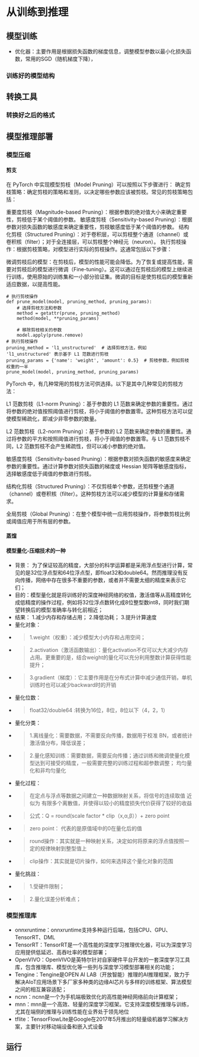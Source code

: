 # 从训练到推理

## 模型训练
- 优化器：主要作用是根据损失函数的梯度信息，调整模型参数以最小化损失函数，常用的SGD（随机梯度下降），

### 训练好的模型结构

## 转换工具

### 转换好之后的格式


## 模型推理部署

### 模型压缩

#### 剪支
在 PyTorch 中实现模型剪枝（Model Pruning）可以按照以下步骤进行：
确定剪枝策略：确定剪枝的策略和准则，以决定哪些参数应该被剪枝。常见的剪枝策略包括：

重要度剪枝（Magnitude-based Pruning）：根据参数的绝对值大小来确定重要性，剪枝低于某个阈值的参数。
敏感度剪枝（Sensitivity-based Pruning）：根据参数对损失函数的敏感度来确定重要性，剪枝敏感度低于某个阈值的参数。
结构化剪枝（Structured Pruning）：对于卷积层，可以剪枝整个通道（channel）或卷积核（filter）；对于全连接层，可以剪枝整个神经元（neuron）。
执行剪枝操作：根据剪枝策略，对模型进行实际的剪枝操作。这通常包括以下步骤：

微调剪枝后的模型：在剪枝后，模型的性能可能会降低。为了恢复或提高性能，需要对剪枝后的模型进行微调（Fine-tuning）。这可以通过在剪枝后的模型上继续进行训练，使用原始的训练集和一小部分验证集。微调的目标是使剪枝后的模型重新适应数据，以提高性能。
```
# 执行剪枝操作
def prune_model(model, pruning_method, pruning_params):
    # 选择剪枝方法和参数
    method = getattr(prune, pruning_method)
    method(model, **pruning_params)
    
    # 移除剪枝相关的参数
    model.apply(prune.remove)
# 执行剪枝操作
pruning_method = 'l1_unstructured'  # 选择剪枝方法，例如 'l1_unstructured' 表示基于 L1 范数进行剪枝
pruning_params = {'name': 'weight', 'amount': 0.5}  # 剪枝参数，例如剪枝权重的一半
prune_model(model, pruning_method, pruning_params)
```
PyTorch 中，有几种常用的剪枝方法可供选择。以下是其中几种常见的剪枝方法：

L1 范数剪枝（L1-norm Pruning）：基于参数的 L1 范数来确定参数的重要性。通过将参数的绝对值按照阈值进行剪枝，将小于阈值的参数置零。这种剪枝方法可以促使模型稀疏化，即减少非零参数的数量。

L2 范数剪枝（L2-norm Pruning）：基于参数的 L2 范数来确定参数的重要性。通过将参数的平方和按照阈值进行剪枝，将小于阈值的参数置零。与 L1 范数剪枝不同，L2 范数剪枝不会产生稀疏性，但可以减小参数的绝对值。

敏感度剪枝（Sensitivity-based Pruning）：根据参数对损失函数的敏感度来确定参数的重要性。通过计算参数对损失函数的梯度或 Hessian 矩阵等敏感度指标，选择敏感度低于阈值的参数进行剪枝。

结构化剪枝（Structured Pruning）：不仅剪枝单个参数，还剪枝整个通道（channel）或卷积核（filter）。这种剪枝方法可以减少模型的计算量和存储需求。

全局剪枝（Global Pruning）：在整个模型中统一应用剪枝操作，将参数剪枝比例或阈值应用于所有层的参数。
#### 蒸馏

#### 模型量化-压缩技术的一种
- 背景： 为了保证较高的精度，大部分的科学运算都是采用浮点型进行计算，常见的是32位浮点型和64位浮点型，即float32和double64。然而推理没有反向传播，网络中存在很多不重要的参数，或者并不需要太细的精度来表示它们；
- 目的：模型量化就是将训练好的深度神经网络的权值，激活值等从高精度转化成低精度的操作过程，例如将32位浮点数转化成8位整型数int8，同时我们期望转换后的模型准确率与转化前相近；
- 结果：
1.减少内存和存储占用；
2.降低功耗；
3.提升计算速度
- 量化对象：
- > 1.weight（权重）：减少模型大小内存和占用空间；
- > 2.activation（激活函数输出）：量化activation不仅可以大大减少内存占用。更重要的是，结合weight的量化可以充分利用整数计算获得性能提升；
- > 3.gradient（梯度）：它主要作用是在分布式计算中减少通信开销，单机训练时也可以减少backward时的开销
- 量化位数：
- > float32/double64 :转换为16位，8位，8位以下（4，2，1）
- 量化分类：
- > 1.离线量化：需要数据，不需要反向传播，数据用于校准 BN，或者统计激活值分布，降低误差；
- > 2.量化感知训练：需要数据，需要反向传播；通过训练和微调使量化模型达到可接受的精度，一般需要完整的训练过程和超参数调整；
均匀量化和非均匀量化
- 量化过程：
- > 在定点与浮点等数据之间建立一种数据映射关系，将信号的连续取值 近似为 有限多个离散值，并使得以较小的精度损失代价获得了较好的收益
- > 公式：Q = round(scale factor * clip（x,α,β））+ zero point
- > zero point： 代表的是原值域中的0在量化后的值
- > round操作：其实就是一种映射关系，决定如何将原来的浮点值按照一定的规律映射到整型值上
- > clip操作：其实就是切片操作，如何来选择这个量化对象的范围
- 量化挑战：
- > 1.受硬件限制；
- > 2.量化误差分析难点；
### 模型推理库
- onnxruntime：onnxruntime支持多种运行后端，包括CPU、GPU、TensorRT、DML
- TensorRT：TensorRT是一个高性能的深度学习推理优化器，可以为深度学习应用提供低延迟、高吞吐率的模型部署；
- OpenVIVO：OpenVIVO是英特尔针对自家硬件平台开发的一套深度学习工具库，包含推理库、模型优化等一些列与深度学习模型部署相关的功能；
- Tengine：Tengine是OPEN AI LAB（开放智能）推理的AI推理框架，致力于解决AIoT应用场景下多厂家多种类的边缘AI芯片与多样的训练框架、算法模型之间的相互兼容适配；
- ncnn：ncnn是一个为手机端极致优化的高性能神经网络前向计算框架；
- mnn：mnn是一个高效、轻量的深度学习框架。它支持深度模型推理与训练，尤其在端侧的推理与训练性能在业界处于领先地位
- tflite：TensorFlowLite是Google在2017年5月推出的轻量级机器学习解决方案，主要针对移动端设备和嵌入式设备
## 运行
